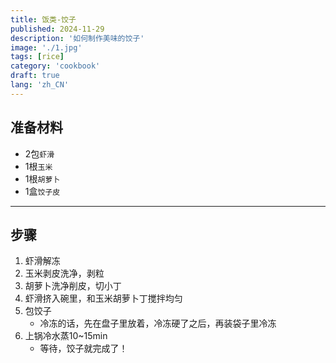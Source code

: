 ```yaml
---
title: 饭类-饺子
published: 2024-11-29
description: '如何制作美味的饺子'
image: './1.jpg'
tags: [rice]
category: 'cookbook'
draft: true
lang: 'zh_CN'
---
```


## 准备材料  
- 2包`虾滑`  
- 1根`玉米`  
- 1根`胡萝卜`  
- 1盒`饺子皮` 

***********

## 步骤  
1. 虾滑解冻  
2. 玉米剥皮洗净，剥粒  
3. 胡萝卜洗净削皮，切小丁   
4. 虾滑挤入碗里，和玉米胡萝卜丁搅拌均匀  
5. 包饺子  
    - 冷冻的话，先在盘子里放着，冷冻硬了之后，再装袋子里冷冻  
6. 上锅冷水蒸10~15min  
    - 等待，饺子就完成了！  

